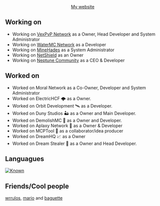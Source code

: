 <div align="center">
  <a href=https://jsexp.wtf>My website</a>
</div>

## Working on
- Working on [VexPvP Network](https://discord.vexpvp.club) as a Owner, Head Developer and System Administrator
- Working on [WaterMC Network](https://discord.watermc.gg) as a Developer
- Working on [MineHades](https://discord.gg/minehades) as a System Administrator
- Working on [NetShield](https://discord.gg/6KHXQvf4wt) as an Owner
- Working on [Neptune Community](https://discord.gg/Y3wtcd68WB) as a CEO & Developer

## Worked on
- Worked on Moral Network as a Co-Owner, Developer and System Administrator
- Worked on ElectricHCF 🌩️ as a Owner.
- Worked on Orbit Development 🛰️ as a Developer.
- Worked on Duny Studios 🏜️ as a Owner and Main Developer.
- Worked on DemolishMC 🔨 as a Owner and Developer.
- Worked on Aplaxy Network 🐍 as a Owner & Developer
- Worked on MCPTool 🧨 as a collaborator/idea producer
- Worked on DreamHQ 📈 as a Owner
- Worked on Dream Stealer 💭 as a Owner and Head Developer.

## Languagues

[![Known](https://skillicons.dev/icons?i=python,java,javascript,mysql,mongo,redis,flask,express,nginx)](https://skillicons.dev)

## Friends/Cool people
[wrrulos](https://github.com/wrrulos), [mario](https://github.com/PerroDev) and [baguette](https://github.com/ZenKun-04)
